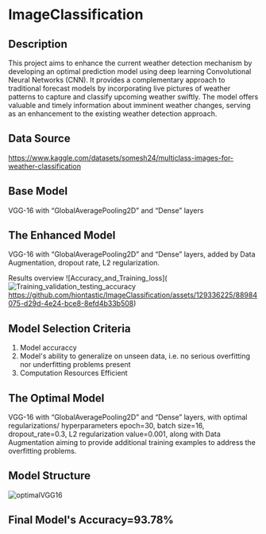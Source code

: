 # ImageClassification

## Description
This project aims to enhance the current weather detection mechanism by developing an optimal prediction model using deep learning Convolutional Neural Networks (CNN). It provides a complementary approach to traditional forecast models by incorporating live pictures of weather patterns to capture and classify upcoming weather swiftly. The model offers valuable and timely information about imminent weather changes, serving as an enhancement to the existing weather detection approach.

## Data Source
https://www.kaggle.com/datasets/somesh24/multiclass-images-for-weather-classification

## Base Model
VGG-16 with “GlobalAveragePooling2D” and “Dense” layers

## The Enhanced Model
VGG-16 with “GlobalAveragePooling2D” and “Dense” layers,  added by Data Augmentation, dropout rate, L2 regularization.

Results overview
![Accuracy_and_Training_loss](![Training_validation_testing_accuracy](https://github.com/hiontastic/ImageClassification/assets/129336225/aa572ab3-7e54-4570-a34e-4a74ac550048)
https://github.com/hiontastic/ImageClassification/assets/129336225/88984075-d29d-4e24-bce8-8efd4b33b508)

## Model Selection Criteria
1. Model accuraccy
2. Model's ability to generalize on unseen data, i.e. no serious overfitting nor underfitting problems present
3. Computation Resources Efficient

## The Optimal Model
VGG-16 with “GlobalAveragePooling2D” and “Dense” layers, with optimal regularizations/ hyperparameters epoch=30, batch size=16, dropout_rate=0.3, L2 regularization value=0.001, along with Data Augmentation aiming to provide additional training examples to address the overfitting problems.

## Model Structure
![optimalVGG16](https://github.com/hiontastic/ImageClassification/assets/129336225/6dc33034-3109-4046-9d3f-b5a4d188d555)

## Final Model's Accuracy=93.78%

